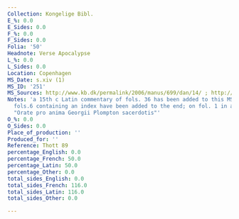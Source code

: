 ```yaml
---
Collection: Kongelige Bibl.
E_%: 0.0
E_Sides: 0.0
F_%: 0.0
F_Sides: 0.0
Folia: '50'
Headnote: Verse Apocalypse
L_%: 0.0
L_Sides: 0.0
Location: Copenhagen
MS_Date: s.xiv (1)
MS_ID: '251'
MS_Sources: http://www.kb.dk/permalink/2006/manus/699/dan/14/ ; http://www.persee.fr/doc/roma_0035-8029_1977_num_98_389_2507
Notes: 'a 15th c Latin commentary of fols. 36 has been added to this MS, and an additional
  fols.6 containing an index have been added to the end; on fol. 1 in a 15th c hand:
  "Orate pro anima Georgii Plompton sacerdotis"'
O_%: 0.0
O_Sides: 0.0
Place_of_production: ''
Produced_for: ''
Reference: Thott 89
percentage_English: 0.0
percentage_French: 50.0
percentage_Latin: 50.0
percentage_Other: 0.0
total_sides_English: 0.0
total_sides_French: 116.0
total_sides_Latin: 116.0
total_sides_Other: 0.0

---
```


